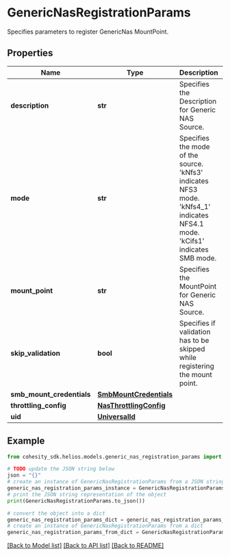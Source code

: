 # GenericNasRegistrationParams

Specifies parameters to register GenericNas MountPoint.

## Properties

Name | Type | Description | Notes
------------ | ------------- | ------------- | -------------
**description** | **str** | Specifies the Description for Generic NAS Source. | [optional] 
**mode** | **str** | Specifies the mode of the source. &#39;kNfs3&#39; indicates NFS3 mode. &#39;kNfs4_1&#39; indicates NFS4.1 mode. &#39;kCifs1&#39; indicates SMB mode. | 
**mount_point** | **str** | Specifies the MountPoint for Generic NAS Source. | 
**skip_validation** | **bool** | Specifies if validation has to be skipped while registering the mount point. | [optional] 
**smb_mount_credentials** | [**SmbMountCredentials**](SmbMountCredentials.md) |  | [optional] 
**throttling_config** | [**NasThrottlingConfig**](NasThrottlingConfig.md) |  | [optional] 
**uid** | [**UniversalId**](UniversalId.md) |  | [optional] 

## Example

```python
from cohesity_sdk.helios.models.generic_nas_registration_params import GenericNasRegistrationParams

# TODO update the JSON string below
json = "{}"
# create an instance of GenericNasRegistrationParams from a JSON string
generic_nas_registration_params_instance = GenericNasRegistrationParams.from_json(json)
# print the JSON string representation of the object
print(GenericNasRegistrationParams.to_json())

# convert the object into a dict
generic_nas_registration_params_dict = generic_nas_registration_params_instance.to_dict()
# create an instance of GenericNasRegistrationParams from a dict
generic_nas_registration_params_from_dict = GenericNasRegistrationParams.from_dict(generic_nas_registration_params_dict)
```
[[Back to Model list]](../README.md#documentation-for-models) [[Back to API list]](../README.md#documentation-for-api-endpoints) [[Back to README]](../README.md)


